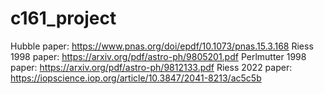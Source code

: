 # c161_project
Hubble paper: https://www.pnas.org/doi/epdf/10.1073/pnas.15.3.168
Riess 1998 paper: https://arxiv.org/pdf/astro-ph/9805201.pdf
Perlmutter 1998 paper: https://arxiv.org/pdf/astro-ph/9812133.pdf
Riess 2022 paper: https://iopscience.iop.org/article/10.3847/2041-8213/ac5c5b
